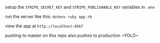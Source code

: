 setup the `STRIPE_SECRET_KEY` and `STRIPE_PUBLISHABLE_KEY` variables in `.env`

run the server like this: `dotenv ruby app.rb`

view the app at `http://localhost:4567`

pushing to master on this repo also pushes to production ~YOLO~
